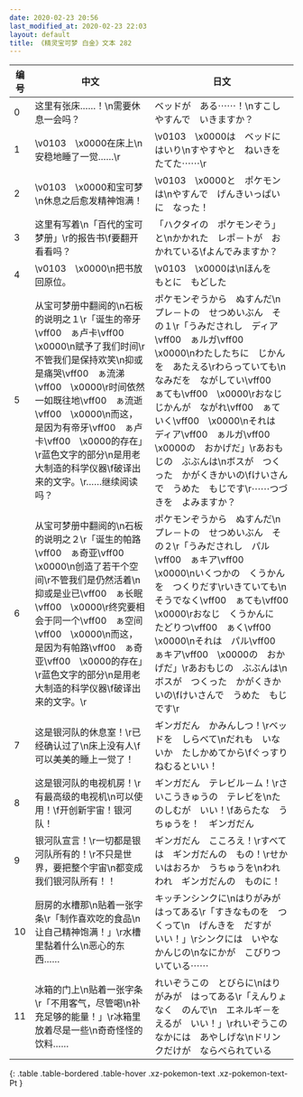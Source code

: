 ```yaml
---
date: 2020-02-23 20:56
last_modified_at: 2020-02-23 22:03
layout: default
title: 《精灵宝可梦 白金》文本 282
---
```

| 编号 | 中文 | 日文 |
| ---- | ---- | ---- |
| 0 | 这里有张床……！\n需要休息一会吗？ | ベッドが　ある⋯⋯！\nすこし　やすんで　いきますか？ |
| 1 | \v0103　\x0000在床上\n安稳地睡了一觉……\r | \v0103　\x0000は　ベッドに　はいり\nすやすやと　ねいきを　たてた⋯⋯\r |
| 2 | \v0103　\x0000和宝可梦\n休息之后愈发精神饱满！ | \v0103　\x0000と　ポケモンは\nやすんで　げんきいっぱいに　なった！ |
| 3 | 这里有写着\n「百代的宝可梦册」\r的报告书\f要翻开看看吗？ | 「ハクタイの　ポケモンぞう」と\nかかれた　レポ－トが　おかれている\fよんでみますか？ |
| 4 | \v0103　\x0000\n把书放回原位。 | \v0103　\x0000は\nほんを　もとに　もどした |
| 5 | 从宝可梦册中翻阅的\n石板的说明之１\r「诞生的帝牙\vff00　ぁ卢卡\vff00　\x0000\n赋予了我们时间\r不管我们是保持欢笑\n抑或是痛哭\vff00　ぁ流涕\vff00　\x0000\r时间依然一如既往地\vff00　ぁ流逝\vff00　\x0000\n而这，是因为有帝牙\vff00　ぁ卢卡\vff00　\x0000的存在」\r蓝色文字的部分\n是用老大制造的科学仪器\f破译出来的文字。\r……继续阅读吗？ | ポケモンぞうから　ぬすんだ\nプレ－トの　せつめいぶん　その１\r「うみだされし　ディア\vff00　ぁルガ\vff00　\x0000\nわたしたちに　じかんを　あたえる\rわらっていても\nなみだを　ながしてい\vff00　ぁても\vff00　\x0000\rおなじ　じかんが　ながれ\vff00　ぁていく\vff00　\x0000\nそれは　ディア\vff00　ぁルガ\vff00　\x0000の　おかげだ」\rあおもじの　ぶぶんは\nボスが　つくった　かがくきかいの\fけいさんで　うめた　もじです\r⋯⋯つづきを　よみますか？ |
| 6 | 从宝可梦册中翻阅的\n石板的说明之２\r「诞生的帕路\vff00　ぁ奇亚\vff00　\x0000\n创造了若干个空间\r不管我们是仍然活着\n抑或是业已\vff00　ぁ长眠\vff00　\x0000\r终究要相会于同一个\vff00　ぁ空间\vff00　\x0000\n而这，是因为有帕路\vff00　ぁ奇亚\vff00　\x0000的存在」\r蓝色文字的部分\n是用老大制造的科学仪器\f破译出来的文字。\r | ポケモンぞうから　ぬすんだ\nプレ－トの　せつめいぶん　その２\r「うみだされし　パル\vff00　ぁキア\vff00　\x0000\nいくつかの　くうかんを　つくりだす\rいきていても\nそうでなく\vff00　ぁても\vff00　\x0000\rおなじ　くうかんに　たどりつ\vff00　ぁく\vff00　\x0000\nそれは　パル\vff00　ぁキア\vff00　\x0000の　おかげだ」\rあおもじの　ぶぶんは\nボスが　つくった　かがくきかいの\fけいさんで　うめた　もじです\r |
| 7 | 这是银河队的休息室！\r已经确认过了\n床上没有人\f可以美美的睡上一觉了！ | ギンガだん　かみんしつ！\rベッドを　しらべて\nだれも　いないか　たしかめてから\fぐっすり　ねむるといい！ |
| 8 | 这是银河队的电视机房！\r有最高级的电视机\n可以使用！\f开创新宇宙！银河队！ | ギンガだん　テレビル－ム！\rさいこうきゅうの　テレビを\nたのしむが　いい！\fあらたな　うちゅうを！　ギンガだん |
| 9 | 银河队宣言！\r一切都是银河队所有的！\r不只是世界，要把整个宇宙\n都变成我们银河队所有！！ | ギンガだん　こころえ！\rすべては　ギンガだんの　もの！\rせかいはおろか　うちゅうを\nわれわれ　ギンガだんの　ものに！ |
| 10 | 厨房的水槽那\n贴着一张字条\r「制作喜欢吃的食品\n让自己精神饱满！」\r水槽里黏着什么\n恶心的东西…… | キッチンシンクに\nはりがみが　はってある\r「すきなものを　つくって\n　げんきを　だすが　いい！」\rシンクには　いやな　かんじの\nなにかが　こびりついている⋯⋯ |
| 11 | 冰箱的门上\n贴着一张字条\r「不用客气，尽管喝\n补充足够的能量！」\r冰箱里放着尽是一些\n奇奇怪怪的饮料…… | れいぞうこの　とびらに\nはりがみが　はってある\r「えんりょなく　のんで\n　エネルギ－を　えるが　いい！」\rれいぞうこの　なかには　あやしげな\nドリンクだけが　ならべられている |
{: .table .table-bordered .table-hover .xz-pokemon-text .xz-pokemon-text-Pt }